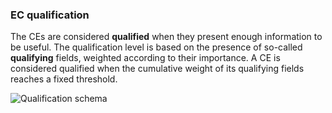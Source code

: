 ### EC qualification ###

The CEs are considered **qualified** when they present enough information to be useful. The qualification level is based on the presence of so-called **qualifying** fields, weighted according to their importance. A CE is considered qualified when the cumulative weight of its qualifying fields reaches a fixed threshold.

![Qualification schema](images/ezPAARSE-Qualification-des-ECs.png "CEs' Qualification")
